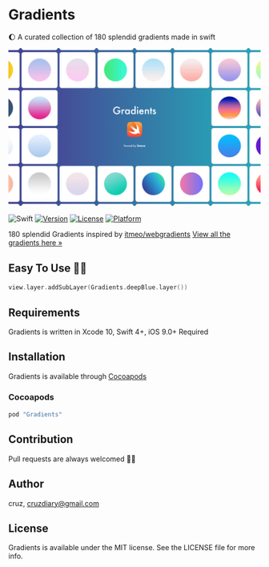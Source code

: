 # Gradients

🌔 A curated collection of 180 splendid gradients made in swift

![logo](README/gradients.png)

![Swift](https://img.shields.io/badge/Swift-4.2-orange.svg)
[![Version](https://img.shields.io/cocoapods/v/Gradients.svg?style=flat)](http://cocoapods.org/pods/Gradients)
[![License](https://img.shields.io/cocoapods/l/Gradients.svg?style=flat)](http://cocoapods.org/pods/Gradients)
[![Platform](https://img.shields.io/cocoapods/p/Gradients.svg?style=flat)](http://cocoapods.org/pods/Gradients)

180 splendid Gradients inspired by [itmeo/webgradients](https://github.com/itmeo/webgradients)
[View all the gradients here »](https://webgradients.com)

## Easy To Use 🏄🏼
```swift
view.layer.addSubLayer(Gradients.deepBlue.layer())
```

## Requirements
Gradients is written in  Xcode 10, Swift 4+, iOS 9.0+ Required

## Installation
Gradients is available through [Cocoapods](http://cocoapods.org)

### Cocoapods
```ruby
pod "Gradients"
```

## Contribution
Pull requests are always welcomed 🏄🏼

## Author
cruz, cruzdiary@gmail.com

## License

Gradients is available under the MIT license. See the LICENSE file for more info.
